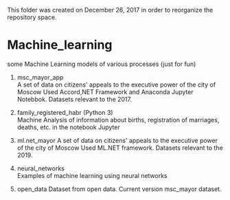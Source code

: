 This folder was created on December 26, 2017 in order to reorganize the repository space.

Machine_learning
=================================


some Machine Learning models of various processes (just for fun)


1. msc_mayor_app  
A set of data on citizens' appeals to the executive power of the city of Moscow 
Used Accord,NET Framework and Anaconda Jupyter Notebbok. Datasets relevant to the 2017.


2. family_registered_habr (Python 3)  
Machine Analysis of information about births, registration of marriages, deaths, etc. in the notebook Jupyter


3. ml.net_mayor 
A set of data on citizens' appeals to the executive power of the city of Moscow 
Used ML.NET framework. Datasets relevant to the 2019.

4. neural_networks  
Examples of machine learning using neural networks

5. open_data 
Dataset from open data. Сurrent version msc_mayor dataset.
